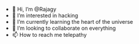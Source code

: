 - 👋 Hi, I’m @Rajagy
- 👀 I’m interested in hacking
- 🌱 I’m currently learning the heart of the universe
- 💞️ I’m looking to collaborate on everything
- 📫 How to reach me telepathy

<!---
Rajagy/Rajagy is a ✨ special ✨ repository because its `README.md` (this file) appears on your GitHub profile.
You can click the Preview link to take a look at your changes.
--->
